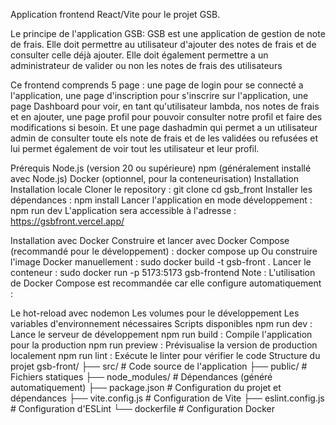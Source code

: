 Application frontend React/Vite pour le projet GSB.

Le principe de l'application GSB:
GSB est une application de gestion de note de frais. Elle doit permettre au utilisateur d'ajouter des notes de frais et de consulter celle déjà ajouter. Elle doit également permettre a un administrateur de valider ou non les notes de frais des utilisateurs

Ce frontend comprends 5 page : une page de login pour se connecté a l'application, une page d'inscription pour s'inscrire sur l'application, une page Dashboard pour voir, en tant qu'utilisateur lambda, nos notes de frais et en ajouter, une page profil pour pouvoir consulter notre profil et faire des modifications si besoin. Et une page dashadmin qui permet a un utilisateur admin de consulter toute els note de frais et de les validées ou refusées et lui permet également de voir tout les utilisateur et leur profil. 

Prérequis
Node.js (version 20 ou supérieure)
npm (généralement installé avec Node.js)
Docker (optionnel, pour la conteneurisation)
Installation
Installation locale
Cloner le repository :
git clone <url-du-repo>
cd gsb_front
Installer les dépendances :
npm install
Lancer l'application en mode développement :
npm run dev
L'application sera accessible à l'adresse : https://gsbfront.vercel.app/

Installation avec Docker
Construire et lancer avec Docker Compose (recommandé pour le développement) :
docker compose up
Ou construire l'image Docker manuellement :
sudo docker build -t gsb-front .
Lancer le conteneur :
sudo docker run -p 5173:5173 gsb-frontend
Note : L'utilisation de Docker Compose est recommandée car elle configure automatiquement :

Le hot-reload avec nodemon
Les volumes pour le développement
Les variables d'environnement nécessaires
Scripts disponibles
npm run dev : Lance le serveur de développement
npm run build : Compile l'application pour la production
npm run preview : Prévisualise la version de production localement
npm run lint : Exécute le linter pour vérifier le code
Structure du projet
gsb-front/
├── src/              # Code source de l'application
├── public/           # Fichiers statiques
├── node_modules/     # Dépendances (généré automatiquement)
├── package.json      # Configuration du projet et dépendances
├── vite.config.js    # Configuration de Vite
├── eslint.config.js  # Configuration d'ESLint
└── dockerfile        # Configuration Docker